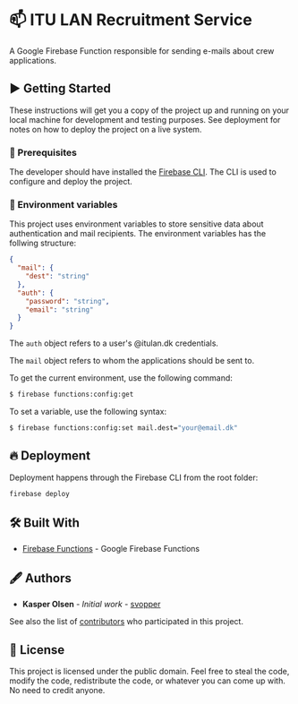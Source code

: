 # 📫 ITU LAN Recruitment Service

A Google Firebase Function responsible for sending e-mails about crew applications.

## ▶️ Getting Started

These instructions will get you a copy of the project up and running on your local machine for development and testing purposes. See deployment for notes on how to deploy the project on a live system.

### 🧰 Prerequisites

The developer should have installed the [Firebase CLI](https://firebase.google.com/docs/cli). The CLI is used to configure and deploy the project.

### 🔏 Environment variables

This project uses environment variables to store sensitive data about authentication and mail recipients. The environment variables has the follwing structure:

```json
{
  "mail": {
    "dest": "string"
  },
  "auth": {
    "password": "string",
    "email": "string"
  }
}
```

The `auth` object refers to a user's @itulan.dk credentials.

The `mail` object refers to whom the applications should be sent to.

To get the current environment, use the following command:

```bash
$ firebase functions:config:get
```

To set a variable, use the following syntax:

```bash
$ firebase functions:config:set mail.dest="your@email.dk"
```

## 🔥 Deployment

Deployment happens through the Firebase CLI from the root folder:

```bash
firebase deploy
```

## 🛠 Built With

- [Firebase Functions](https://firebase.google.com/) - Google Firebase Functions

## 🖋 Authors

- **Kasper Olsen** - _Initial work_ - [svopper](https://github.com/svopper)

See also the list of [contributors](https://github.com/svopper/itulan.dk/contributors) who participated in this project.

## 📝 License

This project is licensed under the public domain. Feel free to steal the code, modify the code, redistribute the code, or whatever you can come up with. No need to credit anyone.
